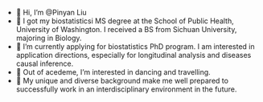 - 👋 Hi, I’m @Pinyan Liu
- 👩 I got my biostatisticsi MS degree at the School of Public Health, University of Washington. I received a BS from Sichuan University, majoring in Biology.
- 🌱 I’m currently applying for biostatistics PhD program. I am interested in application directions, especially for longitudinal analysis and diseases causal inference.
- 👀 Out of acedeme, I’m interested in dancing and travelling.
- 📖 My unique and diverse background make me well prepared to successfully work in an interdisciplinary environment in the future. 


<!---
Pinyan-Liu/Pinyan-Liu is a ✨ special ✨ repository because its `README.md` (this file) appears on your GitHub profile.
You can click the Preview link to take a look at your changes.
---> 
